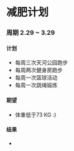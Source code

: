 # 减肥计划

### 周期 2.29 ~ 3.29

#### 计划

* 每周三次天河公园跑步
* 每周两次健身房跑步
* 每周一次篮球活动
* 每周一次跳绳锻炼

#### 期望

* 体重低于73 KG :)

#### 结果

*